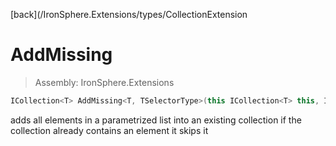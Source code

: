 ﻿

[back](/IronSphere.Extensions/types/CollectionExtension

# AddMissing

> Assembly: IronSphere.Extensions

```csharp
ICollection<T> AddMissing<T, TSelectorType>(this ICollection<T> this, IEnumerable<T> elementsToAdd, Func<T, TSelectorType> selector);
```

adds all elements in a parametrized list into an existing collection if the collection already contains an element it skips it

 